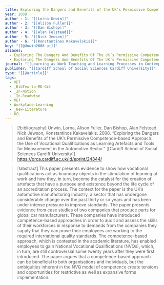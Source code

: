 ```yaml
---
title: Exploring the Dangers and Benefits of the UK’s Permissive Competence-based Approach -  the Use of Vocational Qualifications as Learning Artefacts and Tools for Measurement in the Automotive Sector
year: 2008
author - 1: "[[Lorna Unwin]]"
author - 2: "[[Alison Fuller]]"
author - 3: "[[Dan Bishop]]"
author - 4: "[[Alan Felstead]]"
author - 5: "[[Nick Jewson]]"
author - 6: "[[Konstantinos Kakavelakis]]"
key: "[[@Unwin2008-pi]]"
aliases:
  - Exploring The Dangers And Benefits Of The UK’s Permissive Competence-Based Approach - The Use Of Vocational Qualifications As Learning Artefacts And Tools For Measurement In The Automotive Sector
  - Exploring The Dangers And Benefits Of The UK’s Permissive Competence-Based Approach
journal: "[[Learning as Work Teaching and Learning Processes in Contemporary Work Organisations]]"
publisher: "[[Cardiff School of Social Sciences Cardiff University]]"
type: "[[@article]]"
tags:
  - VET
  - _BibTex-to-MD-Git
  - _In-Notion
  - _In-Readwise
  - VET
  - Workplace-Learning
  - _New-Literature
  - UCL
---
```


> [!bibliography]
> Unwin, Lorna, Alison Fuller, Dan Bishop, Alan Felstead, Nick Jewson, Konstantinos Kakavelakis. 2008. “Exploring the Dangers and Benefits of the UK’s Permissive Competence-based Approach: the Use of Vocational Qualifications as Learning Artefacts and Tools for Measurement in the Automotive Sector.” [[Cardiff School of Social Sciences Cardiff University]]. https://orca.cardiff.ac.uk/id/eprint/24344/

> [!abstract]
> This paper presents evidence to show how vocational qualifications act as boundary objects in the stimulation of learning at work and how they, in turn, become the catalyst for the creation of artefacts that have a purpose and existence beyond the life cycle of an accreditation process. The context for the paper is the UK’s automotive manufacturing industry, a sector that has undergone considerable change over the past thirty or so years and has been under intense pressure to improve standards. The paper presents evidence from case studies of two companies that produce parts for global car manufacturers. These companies have introduced competence-based approaches in order to audit and assess the skills of their workforces in response to demands from the companies they supply that they can prove their employees are working to the required international quality standards. The competence-based approach, which is contested in the academic literature, has enabled employees to gain National Vocational Qualifications (NVQs), which, in turn, are still controversial some twenty years after they were first introduced. The paper argues that a competence-based approach can be beneficial to both organisations and individuals, but the ambiguities inherent in the NVQ model of competence create tensions and opportunities for restrictive as well as expansive forms implementation.